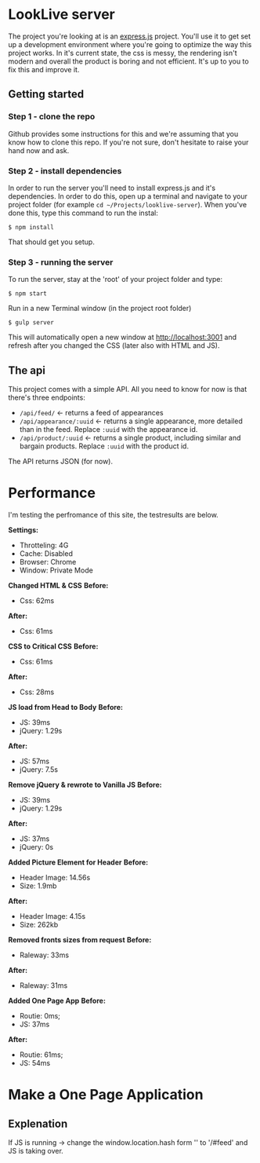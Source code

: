 # LookLive server

The project you're looking at is an [express.js](http://expressjs.com) project. You'll use it to get set up a development environment where you're
going to optimize the way this project works. In it's current state, the css is messy, the rendering isn't modern and
overall the product is boring and not efficient. It's up to you to fix this and improve it.

## Getting started

### Step 1 - clone the repo
Github provides some instructions for this and we're assuming that you know how to clone this repo. If you're not sure,
don't hesitate to raise your hand now and ask.

### Step 2 - install dependencies
In order to run the server you'll need to install express.js and it's dependencies. In order to do this, open up a 
terminal and navigate to your project folder (for example `cd ~/Projects/looklive-server`). When you've done this, type
this command to run the instal:

```
$ npm install
```

That should get you setup.

### Step 3 - running the server
To run the server, stay at the 'root' of your project folder and type:

```
$ npm start
```
Run in a new Terminal window (in the project root folder)

```
$ gulp server
```

This will automatically open a new window at [http://localhost:3001](http://localhost:3001) and refresh after you changed the CSS (later also with HTML and JS).

## The api

This project comes with a simple API. All you need to know for now is that there's three endpoints:

* `/api/feed/` <- returns a feed of appearances
* `/api/appearance/:uuid` <- returns a single appearance, more detailed than in the feed. Replace `:uuid` with the 
appearance id.
* `/api/product/:uuid` <- returns a single product, including similar and bargain products. Replace `:uuid` with the 
product id.

The API returns JSON (for now).



# Performance
I'm testing the perfromance of this site, the testresults are below.

**Settings:**
* Throtteling: 4G
* Cache: Disabled
* Browser: Chrome
* Window: Private Mode

**Changed HTML & CSS**
**Before:**
* Css: 62ms

**After:**
* Css: 61ms

**CSS to Critical CSS**
**Before:**
* Css: 61ms

**After:**
* Css: 28ms

**JS load from Head to Body**
**Before:**
* JS: 39ms
* jQuery: 1.29s

**After:**
* JS: 57ms
* jQuery: 7.5s

**Remove jQuery & rewrote to Vanilla JS**
**Before:**
* JS: 39ms
* jQuery: 1.29s

**After:**
* JS: 37ms
* jQuery: 0s

**Added Picture Element for Header**
**Before:**
* Header Image: 14.56s
* Size: 1.9mb

**After:**
* Header Image: 4.15s
* Size: 262kb

**Removed fronts sizes from request**
**Before:**
* Raleway: 33ms

**After:**
* Raleway: 31ms

**Added One Page App**
**Before:**
* Routie: 0ms;
* JS: 37ms

**After:**
* Routie: 61ms;
* JS: 54ms

# Make a One Page Application
## Explenation
If JS is running -> change the window.location.hash form '' to '/#feed' and JS is taking over.